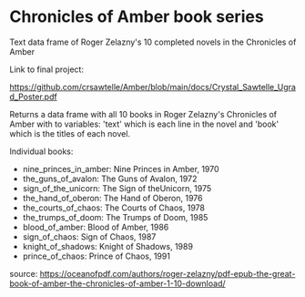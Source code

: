 # Chronicles of Amber book series

Text data frame of Roger Zelazny's 10 completed novels in the Chronicles of Amber

Link to final project:

https://github.com/crsawtelle/Amber/blob/main/docs/Crystal_Sawtelle_Ugrad_Poster.pdf 

Returns a data frame with all 10 books in Roger Zelazny's Chronicles of Amber with to variables: 'text' which is each line in the novel and 'book' which is the titles of each novel.

Individual books:
* nine_princes_in_amber: Nine Princes in Amber, 1970
* the_guns_of_avalon: The Guns of Avalon, 1972
* sign_of_the_unicorn: The Sign of theUnicorn, 1975
* the_hand_of_oberon: The Hand of Oberon, 1976
* the_courts_of_chaos: The Courts of Chaos, 1978
* the_trumps_of_doom: The Trumps of Doom, 1985
* blood_of_amber: Blood of Amber, 1986
* sign_of_chaos: Sign of Chaos, 1987
* knight_of_shadows: Knight of Shadows, 1989
* prince_of_chaos: Prince of Chaos, 1991

source: <https://oceanofpdf.com/authors/roger-zelazny/pdf-epub-the-great-book-of-amber-the-chronicles-of-amber-1-10-download/>
